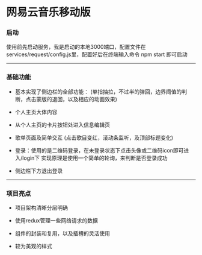 # 网易云音乐移动版


### 启动
使用前先启动服务，我是启动的本地3000端口，配置文件在services/request/config.js里，配置好后在终端输入命令 npm start 即可启动

----
### 基础功能
- 基本实现了侧边栏的全部功能：
    (单指抽拉，不过半的弹回，边界阈值的判断，点击蒙版的退回，以及相应的动画效果)

- 个人主页大体内容

- 从个人主页的卡片按钮处进入信息编辑页 

- 歌单页面及简单交互
    (点击歌目变红，滚动条监听，及顶部标题变化)

- 登录：使用的是二维码登录，在未登录状态下点击头像或二维码icon即可进入/login下
        实现原理是使用一个简单的轮询，来判断是否登录成功

- 侧边栏下方退出登录
  
----

### 项目亮点

- 项目架构清晰分层明确

- 使用redux管理一些网络请求的数据

- 组件的封装和复用，以及插槽的灵活使用

- 较为美观的样式
